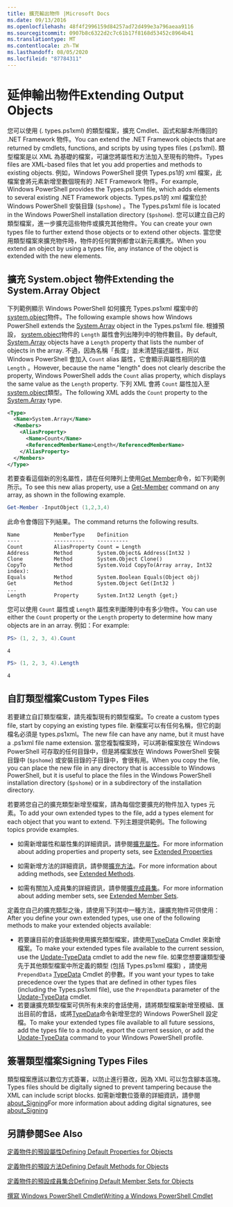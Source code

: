 ```yaml
---
title: 擴充輸出物件 |Microsoft Docs
ms.date: 09/13/2016
ms.openlocfilehash: 48f4f2996159d84257ad72d499e3a796aeaa9116
ms.sourcegitcommit: 0907b8c6322d2c7c61b17f8168d53452c8964b41
ms.translationtype: MT
ms.contentlocale: zh-TW
ms.lasthandoff: 08/05/2020
ms.locfileid: "87784311"
---
```

# <a name="extending-output-objects"></a><span data-ttu-id="398d6-102">延伸輸出物件</span><span class="sxs-lookup"><span data-stu-id="398d6-102">Extending Output Objects</span></span>

<span data-ttu-id="398d6-103">您可以使用 (. types.ps1xml) 的類型檔案，擴充 Cmdlet、函式和腳本所傳回的 .NET Framework 物件。</span><span class="sxs-lookup"><span data-stu-id="398d6-103">You can extend the .NET Framework objects that are returned by cmdlets, functions, and scripts by using types files (.ps1xml).</span></span> <span data-ttu-id="398d6-104">類型檔案是以 XML 為基礎的檔案，可讓您將屬性和方法加入至現有的物件。</span><span class="sxs-lookup"><span data-stu-id="398d6-104">Types files are XML-based files that let you add properties and methods to existing objects.</span></span> <span data-ttu-id="398d6-105">例如，Windows PowerShell 提供 Types.ps1的 xml 檔案，此檔案會將元素新增至數個現有的 .NET Framework 物件。</span><span class="sxs-lookup"><span data-stu-id="398d6-105">For example, Windows PowerShell provides the Types.ps1xml file, which adds elements to several existing .NET Framework objects.</span></span> <span data-ttu-id="398d6-106">Types.ps1的 xml 檔案位於 Windows PowerShell 安裝目錄 (`$pshome`) 。</span><span class="sxs-lookup"><span data-stu-id="398d6-106">The Types.ps1xml file is located in the Windows PowerShell installation directory (`$pshome`).</span></span> <span data-ttu-id="398d6-107">您可以建立自己的類型檔案，進一步擴充這些物件或擴充其他物件。</span><span class="sxs-lookup"><span data-stu-id="398d6-107">You can create your own types file to further extend those objects or to extend other objects.</span></span> <span data-ttu-id="398d6-108">當您使用類型檔案來擴充物件時，物件的任何實例都會以新元素擴充。</span><span class="sxs-lookup"><span data-stu-id="398d6-108">When you extend an object by using a types file, any instance of the object is extended with the new elements.</span></span>

## <a name="extending-the-systemarray-object"></a><span data-ttu-id="398d6-109">擴充 System.object 物件</span><span class="sxs-lookup"><span data-stu-id="398d6-109">Extending the System.Array Object</span></span>

<span data-ttu-id="398d6-110">下列範例顯示 Windows PowerShell 如何擴充 Types.ps1xml 檔案中的[system.object](/dotnet/api/System.Array)物件。</span><span class="sxs-lookup"><span data-stu-id="398d6-110">The following example shows how Windows PowerShell extends the [System.Array](/dotnet/api/System.Array) object in the Types.ps1xml file.</span></span> <span data-ttu-id="398d6-111">根據預設， [system.object](/dotnet/api/System.Array)物件的 `Length` 屬性會列出陣列中的物件數目。</span><span class="sxs-lookup"><span data-stu-id="398d6-111">By default, [System.Array](/dotnet/api/System.Array) objects have a `Length` property that lists the number of objects in the array.</span></span> <span data-ttu-id="398d6-112">不過，因為名稱「長度」並未清楚描述屬性，所以 Windows PowerShell 會加入 `Count` alias 屬性，它會顯示與屬性相同的值 `Length` 。</span><span class="sxs-lookup"><span data-stu-id="398d6-112">However, because the name "length" does not clearly describe the property, Windows PowerShell adds the `Count` alias property, which displays the same value as the `Length` property.</span></span> <span data-ttu-id="398d6-113">下列 XML 會將 `Count` 屬性加入至[system.object](/dotnet/api/System.Array)類型。</span><span class="sxs-lookup"><span data-stu-id="398d6-113">The following XML adds the `Count` property to the [System.Array](/dotnet/api/System.Array) type.</span></span>

```xml
<Type>
  <Name>System.Array</Name>
  <Members>
    <AliasProperty>
      <Name>Count</Name>
      <ReferencedMemberName>Length</ReferencedMemberName>
    </AliasProperty>
  </Members>
</Type>

```

<span data-ttu-id="398d6-114">若要查看這個新的別名屬性，請在任何陣列上使用[Get Member](/powershell/module/Microsoft.PowerShell.Utility/Get-Member)命令，如下列範例所示。</span><span class="sxs-lookup"><span data-stu-id="398d6-114">To see this new alias property, use a [Get-Member](/powershell/module/Microsoft.PowerShell.Utility/Get-Member) command on any array, as shown in the following example.</span></span>

```powershell
Get-Member -InputObject (1,2,3,4)
```

<span data-ttu-id="398d6-115">此命令會傳回下列結果。</span><span class="sxs-lookup"><span data-stu-id="398d6-115">The command returns the following results.</span></span>

```output
Name           MemberType    Definition
----           ----------    ----------
Count          AliasProperty Count = Length
Address        Method        System.Object& Address(Int32 )
Clone          Method        System.Object Clone()
CopyTo         Method        System.Void CopyTo(Array array, Int32 index):
Equals         Method        System.Boolean Equals(Object obj)
Get            Method        System.Object Get(Int32 )
...
Length         Property      System.Int32 Length {get;}
```

<span data-ttu-id="398d6-116">您可以使用 `Count` 屬性或 `Length` 屬性來判斷陣列中有多少物件。</span><span class="sxs-lookup"><span data-stu-id="398d6-116">You can use either the `Count` property or the `Length` property to determine how many objects are in an array.</span></span> <span data-ttu-id="398d6-117">例如：</span><span class="sxs-lookup"><span data-stu-id="398d6-117">For example:</span></span>

```powershell
PS> (1, 2, 3, 4).Count
```

```output
4
```

```powershell
PS> (1, 2, 3, 4).Length
```

```output
4
```

## <a name="custom-types-files"></a><span data-ttu-id="398d6-118">自訂類型檔案</span><span class="sxs-lookup"><span data-stu-id="398d6-118">Custom Types Files</span></span>

<span data-ttu-id="398d6-119">若要建立自訂類型檔案，請先複製現有的類型檔案。</span><span class="sxs-lookup"><span data-stu-id="398d6-119">To create a custom types file, start by copying an existing types file.</span></span> <span data-ttu-id="398d6-120">新檔案可以有任何名稱，但它的副檔名必須是 types.ps1xml。</span><span class="sxs-lookup"><span data-stu-id="398d6-120">The new file can have any name, but it must have a .ps1xml file name extension.</span></span> <span data-ttu-id="398d6-121">當您複製檔案時，可以將新檔案放在 Windows PowerShell 可存取的任何目錄中，但是將檔案放在 Windows PowerShell 安裝目錄中 (`$pshome`) 或安裝目錄的子目錄中，會很有用。</span><span class="sxs-lookup"><span data-stu-id="398d6-121">When you copy the file, you can place the new file in any directory that is accessible to Windows PowerShell, but it is useful to place the files in the Windows PowerShell installation directory (`$pshome`) or in a subdirectory of the installation directory.</span></span>

<span data-ttu-id="398d6-122">若要將您自己的擴充類型新增至檔案，請為每個您要擴充的物件加入 types 元素。</span><span class="sxs-lookup"><span data-stu-id="398d6-122">To add your own extended types to the file, add a types element for each object that you want to extend.</span></span> <span data-ttu-id="398d6-123">下列主題提供範例。</span><span class="sxs-lookup"><span data-stu-id="398d6-123">The following topics provide examples.</span></span>

- <span data-ttu-id="398d6-124">如需新增屬性和屬性集的詳細資訊，請參閱[擴充屬性](./extending-properties-for-objects.md)。</span><span class="sxs-lookup"><span data-stu-id="398d6-124">For more information about adding properties and property sets, see [Extended Properties](./extending-properties-for-objects.md)</span></span>

- <span data-ttu-id="398d6-125">如需新增方法的詳細資訊，請參閱[擴充方法](./defining-default-methods-for-objects.md)。</span><span class="sxs-lookup"><span data-stu-id="398d6-125">For more information about adding methods, see [Extended Methods](./defining-default-methods-for-objects.md).</span></span>

- <span data-ttu-id="398d6-126">如需有關加入成員集的詳細資訊，請參閱[擴充成員集](./defining-default-member-sets-for-objects.md)。</span><span class="sxs-lookup"><span data-stu-id="398d6-126">For more information about adding member sets, see [Extended Member Sets](./defining-default-member-sets-for-objects.md).</span></span>

<span data-ttu-id="398d6-127">定義您自己的擴充類型之後，請使用下列其中一種方法，讓擴充物件可供使用：</span><span class="sxs-lookup"><span data-stu-id="398d6-127">After you define your own extended types, use one of the following methods to make your extended objects available:</span></span>

- <span data-ttu-id="398d6-128">若要讓目前的會話能夠使用擴充類型檔案，請使用[TypeData](/powershell/module/Microsoft.PowerShell.Utility/Update-TypeData) Cmdlet 來新增檔案。</span><span class="sxs-lookup"><span data-stu-id="398d6-128">To make your extended types file available to the current session, use the [Update-TypeData](/powershell/module/Microsoft.PowerShell.Utility/Update-TypeData) cmdlet to add the new file.</span></span> <span data-ttu-id="398d6-129">如果您想要讓類型優先于其他類型檔案中所定義的類型 (包括 Types.ps1xml 檔案) ，請使用 `PrependData` [TypeData](/powershell/module/Microsoft.PowerShell.Utility/Update-TypeData) Cmdlet 的參數。</span><span class="sxs-lookup"><span data-stu-id="398d6-129">If you want your types to take precedence over the types that are defined in other types files (including the Types.ps1xml file), use the `PrependData` parameter of the [Update-TypeData](/powershell/module/Microsoft.PowerShell.Utility/Update-TypeData) cmdlet.</span></span>
- <span data-ttu-id="398d6-130">若要讓擴充類型檔案可供所有未來的會話使用，請將類型檔案新增至模組、匯出目前的會話，或將[TypeData](/powershell/module/Microsoft.PowerShell.Utility/Update-TypeData)命令新增至您的 Windows PowerShell 設定檔。</span><span class="sxs-lookup"><span data-stu-id="398d6-130">To make your extended types file available to all future sessions, add the types file to a module, export the current session, or add the [Update-TypeData](/powershell/module/Microsoft.PowerShell.Utility/Update-TypeData) command to your Windows PowerShell profile.</span></span>

## <a name="signing-types-files"></a><span data-ttu-id="398d6-131">簽署類型檔案</span><span class="sxs-lookup"><span data-stu-id="398d6-131">Signing Types Files</span></span>

<span data-ttu-id="398d6-132">類型檔案應該以數位方式簽署，以防止進行篡改，因為 XML 可以包含腳本區塊。</span><span class="sxs-lookup"><span data-stu-id="398d6-132">Types files should be digitally signed to prevent tampering because the XML can include script blocks.</span></span> <span data-ttu-id="398d6-133">如需新增數位簽章的詳細資訊，請參閱[about_Signing](/powershell/module/microsoft.powershell.core/about/about_signing)</span><span class="sxs-lookup"><span data-stu-id="398d6-133">For more information about adding digital signatures, see [about_Signing](/powershell/module/microsoft.powershell.core/about/about_signing)</span></span>

## <a name="see-also"></a><span data-ttu-id="398d6-134">另請參閱</span><span class="sxs-lookup"><span data-stu-id="398d6-134">See Also</span></span>

[<span data-ttu-id="398d6-135">定義物件的預設屬性</span><span class="sxs-lookup"><span data-stu-id="398d6-135">Defining Default Properties for Objects</span></span>](./extending-properties-for-objects.md)

[<span data-ttu-id="398d6-136">定義物件的預設方法</span><span class="sxs-lookup"><span data-stu-id="398d6-136">Defining Default Methods for Objects</span></span>](./defining-default-methods-for-objects.md)

[<span data-ttu-id="398d6-137">定義物件的預設成員集合</span><span class="sxs-lookup"><span data-stu-id="398d6-137">Defining Default Member Sets for Objects</span></span>](./defining-default-member-sets-for-objects.md)

[<span data-ttu-id="398d6-138">撰寫 Windows PowerShell Cmdlet</span><span class="sxs-lookup"><span data-stu-id="398d6-138">Writing a Windows PowerShell Cmdlet</span></span>](./writing-a-windows-powershell-cmdlet.md)
